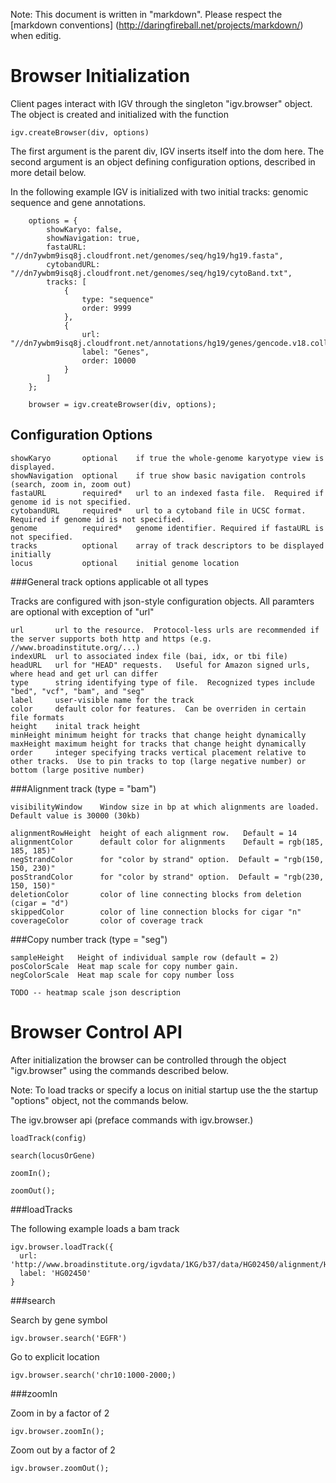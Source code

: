 Note: This document is written in "markdown".  Please respect the [markdown conventions] (http://daringfireball.net/projects/markdown/) when editig.


Browser Initialization
======================

Client pages interact with IGV through the singleton "igv.browser" object.  The object is created and initialized with the function

    igv.createBrowser(div, options)
    
The first argument is the parent div,  IGV  inserts itself into the dom here. The second argument is an object
defining configuration options, described in more detail below.  

In the following example IGV is initialized with two initial tracks: genomic sequence and gene annotations.  


        options = {
            showKaryo: false,
            showNavigation: true,
            fastaURL: "//dn7ywbm9isq8j.cloudfront.net/genomes/seq/hg19/hg19.fasta",
            cytobandURL: "//dn7ywbm9isq8j.cloudfront.net/genomes/seq/hg19/cytoBand.txt",
            tracks: [
                {
                    type: "sequence"
                    order: 9999
                },
                {
                    url: "//dn7ywbm9isq8j.cloudfront.net/annotations/hg19/genes/gencode.v18.collapsed.bed",
                    label: "Genes",
                    order: 10000
                }
            ]
        };

        browser = igv.createBrowser(div, options);
        
        
Configuration Options
---------------------
    
    showKaryo       optional    if true the whole-genome karyotype view is displayed. 
    showNavigation  optional    if true show basic navigation controls (search, zoom in, zoom out)
    fastaURL        required*   url to an indexed fasta file.  Required if genome id is not specified.
    cytobandURL     required*   url to a cytoband file in UCSC format.  Required if genome id is not specified.
    genome          required*   genome identifier. Required if fastaURL is not specified.
    tracks          optional    array of track descriptors to be displayed initially 
    locus           optional    initial genome location
            

###General track options applicable ot all types

Tracks are configured with json-style configuration objects.   All paramters are optional with exception of "url"  

    url       url to the resource.  Protocol-less urls are recommended if the server supports both http and https (e.g. //www.broadinstitute.org/...)
    indexURL  url to associated index file (bai, idx, or tbi file)
    headURL   url for "HEAD" requests.   Useful for Amazon signed urls, where head and get url can differ
    type      string identifying type of file.  Recognized types include  "bed", "vcf", "bam", and "seg"
    label     user-visible name for the track
    color     default color for features.  Can be overriden in certain file formats
    height    inital track height
    minHeight minimum height for tracks that change height dynamically
    maxHeight maximum height for tracks that change height dynamically
    order     integer specifying tracks vertical placement relative to other tracks.  Use to pin tracks to top (large negative number) or bottom (large positive number)

###Alignment track (type = "bam")

    visibilityWindow    Window size in bp at which alignments are loaded.  Default value is 30000 (30kb)    

    alignmentRowHeight  height of each alignment row.   Default = 14
    alignmentColor      default color for alignments    Default = rgb(185, 185, 185)"
    negStrandColor      for "color by strand" option.  Default = "rgb(150, 150, 230)"
    posStrandColor      for "color by strand" option.  Default = "rgb(230, 150, 150)"
    deletionColor       color of line connecting blocks from deletion (cigar = "d")
    skippedColor        color of line connection blocks for cigar "n"
    coverageColor       color of coverage track


###Copy number track (type = "seg")

    sampleHeight   Height of individual sample row (default = 2)
    posColorScale  Heat map scale for copy number gain.
    negColorScale  Heat map scale for copy number loss
    
    TODO -- heatmap scale json description   



Browser Control API
=========================

After initialization the browser can be controlled through the object "igv.browser" using the commands described below.

Note:  To load tracks or specify a locus on initial startup use the the startup "options" object, not the commands below.

The igv.browser api  (preface commands with igv.browser.)

    loadTrack(config)
    
    search(locusOrGene) 
    
    zoomIn();
    
    zoomOut();


###loadTracks

The following example loads a bam track

    igv.browser.loadTrack({
      url: 'http://www.broadinstitute.org/igvdata/1KG/b37/data/HG02450/alignment/HG02450.mapped.ILLUMINA.bwa.ACB.low_coverage.20120522.bam',
      label: 'HG02450'
    }
 
###search
       
Search by gene symbol

    igv.browser.search('EGFR')

Go to explicit location

    igv.browser.search('chr10:1000-2000;)

###zoomIn

Zoom in by a factor of 2

    igv.browser.zoomIn();

Zoom out by a factor of 2

    igv.browser.zoomOut();


